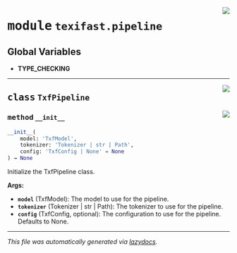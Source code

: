 <!-- markdownlint-disable -->

<a href="../src/texifast/pipeline.py#L0"><img align="right" style="float:right;" src="https://img.shields.io/badge/-source-cccccc?style=flat-square"></a>

# <kbd>module</kbd> `texifast.pipeline`




**Global Variables**
---------------
- **TYPE_CHECKING**


---

<a href="../src/texifast/pipeline.py#L24"><img align="right" style="float:right;" src="https://img.shields.io/badge/-source-cccccc?style=flat-square"></a>

## <kbd>class</kbd> `TxfPipeline`




<a href="../src/texifast/pipeline.py#L25"><img align="right" style="float:right;" src="https://img.shields.io/badge/-source-cccccc?style=flat-square"></a>

### <kbd>method</kbd> `__init__`

```python
__init__(
    model: 'TxfModel',
    tokenizer: 'Tokenizer | str | Path',
    config: 'TxfConfig | None' = None
) → None
```

Initialize the TxfPipeline class. 



**Args:**
 
 - <b>`model`</b> (TxfModel):  The model to use for the pipeline. 
 - <b>`tokenizer`</b> (Tokenizer | str | Path):  The tokenizer to use for the pipeline. 
 - <b>`config`</b> (TxfConfig, optional):  The configuration to use for the pipeline. Defaults to None. 







---

_This file was automatically generated via [lazydocs](https://github.com/ml-tooling/lazydocs)._
